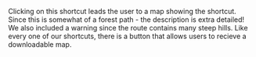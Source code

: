 Clicking on this shortcut leads the user to a map showing the shortcut. Since this is somewhat of a forest path - the description is extra detailed! 
We also included a warning since the route contains many steep hills. Like every one of our shortcuts, there is a button that allows users to recieve a 
downloadable map. 
